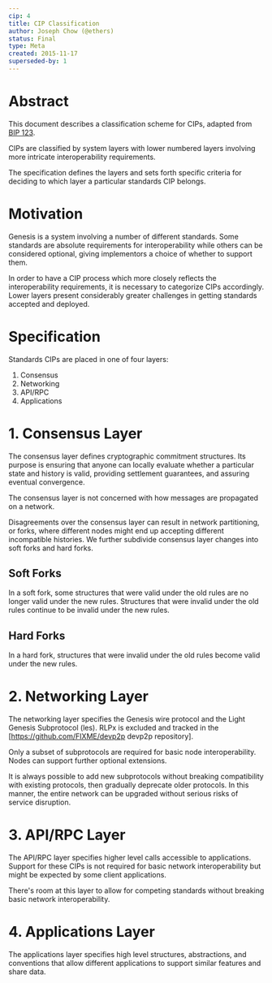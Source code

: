 ```yaml
---
cip: 4
title: CIP Classification
author: Joseph Chow (@ethers)
status: Final
type: Meta
created: 2015-11-17
superseded-by: 1
---
```


# Abstract

This document describes a classification scheme for CIPs, adapted from [BIP 123](https://github.com/bitcoin/bips/blob/master/bip-0123.mediawiki).

CIPs are classified by system layers with lower numbered layers involving more intricate interoperability requirements.

The specification defines the layers and sets forth specific criteria for deciding to which layer a particular standards CIP belongs.

# Motivation

Genesis is a system involving a number of different standards. Some standards are absolute requirements for interoperability while others can be considered optional, giving implementors a choice of whether to support them.

In order to have a CIP process which more closely reflects the interoperability requirements, it is necessary to categorize CIPs accordingly. Lower layers present considerably greater challenges in getting standards accepted and deployed.

# Specification

Standards CIPs are placed in one of four layers:

1. Consensus
2. Networking
3. API/RPC
4. Applications

# 1. Consensus Layer

The consensus layer defines cryptographic commitment structures. Its purpose is ensuring that anyone can locally evaluate whether a particular state and history is valid, providing settlement guarantees, and assuring eventual convergence.

The consensus layer is not concerned with how messages are propagated on a network.

Disagreements over the consensus layer can result in network partitioning, or forks, where different nodes might end up accepting different incompatible histories. We further subdivide consensus layer changes into soft forks and hard forks.

## Soft Forks

In a soft fork, some structures that were valid under the old rules are no longer valid under the new rules. Structures that were invalid under the old rules continue to be invalid under the new rules.

## Hard Forks

In a hard fork, structures that were invalid under the old rules become valid under the new rules.

# 2. Networking Layer

The networking layer specifies the Genesis wire protocol and the Light Genesis Subprotocol (les).  RLPx is excluded and tracked in the [https://github.com/FIXME/devp2p devp2p repository].

Only a subset of subprotocols are required for basic node interoperability. Nodes can support further optional extensions.

It is always possible to add new subprotocols without breaking compatibility with existing protocols, then gradually deprecate older protocols. In this manner, the entire network can be upgraded without serious risks of service disruption.


# 3. API/RPC Layer

The API/RPC layer specifies higher level calls accessible to applications. Support for these CIPs is not required for basic network interoperability but might be expected by some client applications.

There's room at this layer to allow for competing standards without breaking basic network interoperability.

# 4. Applications Layer

The applications layer specifies high level structures, abstractions, and conventions that allow different applications to support similar features and share data.
